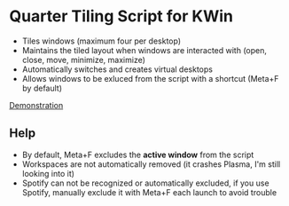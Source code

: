 # Quarter Tiling Script for KWin
- Tiles windows (maximum four per desktop)
- Maintains the tiled layout when windows are interacted with (open, close, move, minimize, maximize)
- Automatically switches and creates virtual desktops
- Allows windows to be exluced from the script with a shortcut (Meta+F by default)

[Demonstration](https://gfycat.com/TintedRepentantKawala)

## Help
- By default, Meta+F excludes the **active window** from the script
- Workspaces are not automatically removed (it crashes Plasma, I'm still looking into it)
- Spotify can not be recognized or automatically excluded, if you use Spotify, manually exclude it with Meta+F each launch to avoid trouble

